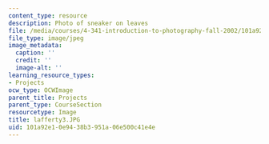 ```yaml
---
content_type: resource
description: Photo of sneaker on leaves
file: /media/courses/4-341-introduction-to-photography-fall-2002/101a92e10e9438b3951a06e500c41e4e_lafferty3.JPG
file_type: image/jpeg
image_metadata:
  caption: ''
  credit: ''
  image-alt: ''
learning_resource_types:
- Projects
ocw_type: OCWImage
parent_title: Projects
parent_type: CourseSection
resourcetype: Image
title: lafferty3.JPG
uid: 101a92e1-0e94-38b3-951a-06e500c41e4e
---
```

